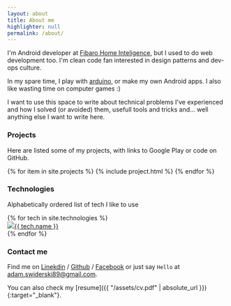 ```yaml
---
layout: about
title: About me
highlighter: null
permalink: /about/
---
```


I'm Android developer at [Fibaro Home Inteligence][f], but I used to do web development too.
I'm clean code fan interested in design patterns and dev-ops culture.

In my spare time, I play with [arduino][ard], or make my own Android apps. I also like wasting time on computer games :)

I want to use this space to write about technical problems I've experienced and how I solved (or avoided) them, usefull tools and tricks and... well anything else I want to write here.

### Projects

Here are listed some of my projects, with links to Google Play or code on GitHub.

{% for item in site.projects %}
  {% include project.html %}
{% endfor %}


### Technologies

Alphabetically ordered list of tech I like to use

<div class="chipsContainer">
    <div class="row">
      {% for tech in site.technologies %}
      <a href=" {{ tech.link }}">
          <div class="chips"><img src="{{ tech.icon }}">{{ tech.name }}</div>
      </a>
      {% endfor %}
  </div>
</div>

### Contact me

Find me on [Linekdin][linkedin] / [Github][github] / [Facebook][fb] or just say `Hello` at
[adam.swiderski89@gmail.com](adam.swiderski89@gmail.com).

You can also check my [resume]({{ "/assets/cv.pdf" | absolute_url }}){:target="_blank"}.

[f]: http://www.fibaro.com
[github]: https://github.com/gayanvirajith
[linkedin]: https://pl.linkedin.com/in/aswiderski
[ard]: https://www.arduino.cc/
[fb]: https://www.facebook.com/adam.swiderski.pmi
